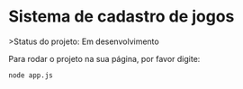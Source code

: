<h1>Sistema de cadastro de jogos </h1>
>Status do projeto: Em desenvolvimento

Para rodar o projeto na sua página, por favor digite:
```
node app.js
```
